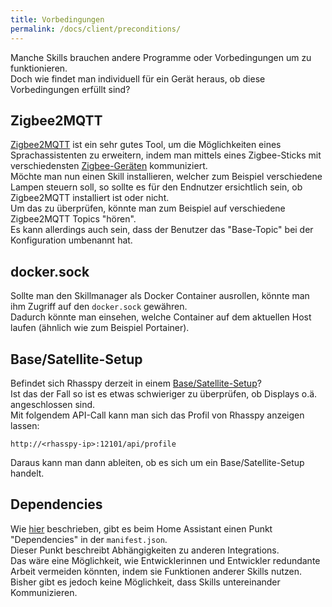 ```yaml
---
title: Vorbedingungen
permalink: /docs/client/preconditions/
---
```


Manche Skills brauchen andere Programme oder Vorbedingungen um zu funktionieren.  
Doch wie findet man individuell für ein Gerät heraus, ob diese Vorbedingungen erfüllt sind?  


## Zigbee2MQTT

[Zigbee2MQTT](https://zigbee2mqtt.io) ist ein sehr gutes Tool, um die Möglichkeiten eines Sprachassistenten zu erweitern, indem man mittels eines Zigbee-Sticks mit verschiedensten [Zigbee-Geräten](https://www.zigbee2mqtt.io/supported-devices/) kommuniziert.  
Möchte man nun einen Skill installieren, welcher zum Beispiel verschiedene Lampen steuern soll, so sollte es für den Endnutzer ersichtlich sein, ob Zigbee2MQTT installiert ist oder nicht.  
Um das zu überprüfen, könnte man zum Beispiel auf verschiedene Zigbee2MQTT Topics "hören".  
Es kann allerdings auch sein, dass der Benutzer das "Base-Topic" bei der Konfiguration umbenannt hat.

[//]: # (## LCD)

## docker.sock
Sollte man den Skillmanager als Docker Container ausrollen, könnte man ihm Zugriff auf den ``docker.sock`` gewähren.  
Dadurch könnte man einsehen, welche Container auf dem aktuellen Host laufen (ähnlich wie zum Beispiel Portainer).  

## Base/Satellite-Setup

Befindet sich Rhasspy derzeit in einem [Base/Satellite-Setup](https://rhasspy.readthedocs.io/en/latest/tutorials/#server-with-satellites)?  
Ist das der Fall so ist es etwas schwieriger zu überprüfen, ob  Displays o.ä. angeschlossen sind.  
Mit folgendem API-Call kann man sich das Profil von Rhasspy anzeigen lassen:  
```http request
http://<rhasspy-ip>:12101/api/profile
```  
Daraus kann man dann ableiten, ob es sich um ein Base/Satellite-Setup handelt.  

## Dependencies

Wie [hier](./../evaluation/homeassistant.md#manifest) beschrieben, gibt es beim Home Assistant einen Punkt "Dependencies" in der ``manifest.json``.  
Dieser Punkt beschreibt Abhängigkeiten zu anderen Integrations.  
Das wäre eine Möglichkeit, wie Entwicklerinnen und Entwickler redundante Arbeit vermeiden könnten, indem sie Funktionen anderer Skills nutzen.    
Bisher gibt es jedoch keine Möglichkeit, dass Skills untereinander Kommunizieren.  